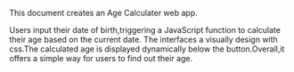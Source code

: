 This document creates an Age Calculater web app.

Users input their date of birth,triggering a JavaScript function to calculate their age based on the current date.
The interfaces a visually design with css.The calculated age is displayed dynamically below the button.Overall,it offers a simple way for users to find out their age.
